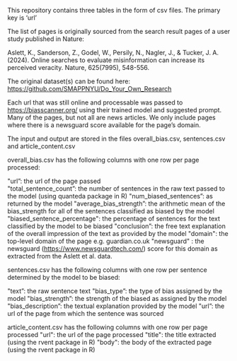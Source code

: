 This repository contains three tables in the form of csv files. The primary key is ‘url’

The list of pages is originally sourced from the search result pages of a user study published in Nature:

Aslett, K., Sanderson, Z., Godel, W., Persily, N., Nagler, J., & Tucker, J. A. (2024). Online searches to evaluate misinformation can increase its perceived veracity. Nature, 625(7995), 548-556.

The original dataset(s) can be found here: https://github.com/SMAPPNYU/Do_Your_Own_Research

Each url that was still online and processable was passed to https://biasscanner.org/ using their trained model and suggested prompt. Many of the pages, but not all are news articles. We only include pages where there is a newsguard score available for the page’s domain.

The input and output are stored in the files overall_bias.csv, sentences.csv and article_content.csv

overall_bias.csv has the following columns with one row per page processed:

"url”: the url of the page passed                        
"total_sentence_count”: the number of sentences in the raw text passed to the model (using quanteda package in R)
"num_biased_sentences”: as returned by the model      "average_bias_strength”: the arithmetic mean of the bias_strength for all of the sentences classified as biased by the model
"biased_sentence_percentage": the percentage of sentences for the text classified by the model to be biased
"conclusion”: the free text explanation of the overall impression of the text as provided by the model                "domain": the top-level domain of the page e.g. guardian.co.uk
"newsguard" : the newsguard (https://www.newsguardtech.com/) score for this domain as extracted from the Aslett et al. data.

sentences.csv has the following columns with one row per sentence determined by the model to be biased:

"text”: the raw sentence text
"bias_type”: the type of bias assigned by the model
"bias_strength”: the strength of the biased as assigned by the model
"bias_description”: the textual explanation provided by the model "url”: the url of the page from which the sentence was sourced


article_content.csv has the following columns with one row per page processed 
"url": the url of the page processed
"title": the title extracted (using the rvent package in R)
"body": the body of the extracted page (using the rvent package in R)
